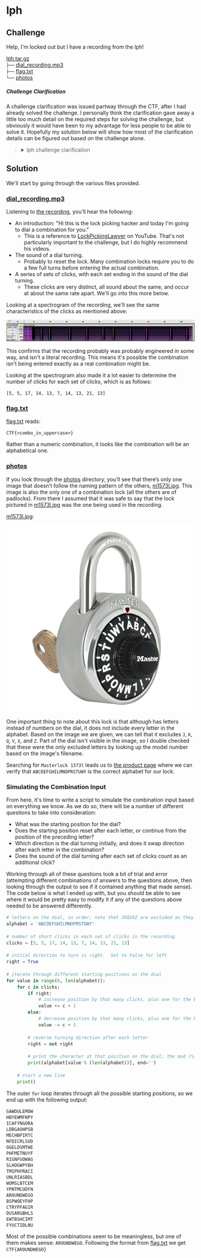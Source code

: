 # lph

## Challenge

Help, I'm locked out but I have a recording from the lph!

[lph.tar.gz](./lph.tar.gz)<br>
`├──` [dial_recording.mp3](./lph_extracted/dial_recording.mp3)<br>
`├──` [flag.txt](./lph_extracted/flag.txt)<br>
`└──` [photos](./lph_extracted/photos/)

##### Challenge Clarification

A challenge clarification was issued partway through the CTF, after I had already solved the challenge.  I personally think the clarification gave away a little too much detail on the required steps for solving the challenge, but obviously it would have been to my advantage for less people to be able to solve it.  Hopefully my solution below will show how most of the clarification details can be figured out based on the challenge alone.

> <details>
  > <summary>lph challenge clarification</summary>
  > For <code>lph</code> the combination dialed is not a "real" combination that would open the lock. English words were spelled out on the dial but the general rules that combination locks follow would have required that the dial was spun around too much in order to support a combination so long. I took shortcuts to make your lives easier. There is a picture of the lock used. You will be able to narrow down the possible combinations to fewer than 100. The correct combination should stand out as the one that is readable English that makes sense.
> </details>

## Solution

We'll start by going through the various files provided.

### [dial_recording.mp3](./lph_extracted/dial_recording.mp3)

Listening to [the recording](./lph_extracted/dial_recording.mp3), you'll hear the following:
- An introduction: "Hi this is the lock picking hacker and today I'm going to dial a combination for you."
	- This is a reference to [LockPickingLawyer](https://www.youtube.com/c/lockpickinglawyer) on YouTube.  That's not particularly important to the challenge, but I do highly recommend his videos.
- The sound of a dial turning.
	- Probably to reset the lock.  Many combination locks require you to do a few full turns before entering the actual combination.
- A series of sets of clicks, with each set ending in the sound of the dial turning.
	- These clicks are very distinct, all sound about the same, and occur at about the same rate apart.  We'll go into this more below.

Looking at a spectrogram of the recording, we'll see the same characteristics of the clicks as mentioned above:

![](./img/spectrogram.png)

This confirms that the recording probably was probably engineered in some way, and isn't a literal recording.  This means it's possible the combination isn't being entered exactly as a real combination might be.

Looking at the spectrogram also made it a lot easier to determine the number of clicks for each set of clicks, which is as follows:

```
[5, 5, 17, 14, 13, 7, 14, 13, 21, 13]
```

### [flag.txt](./lph_extracted/flag.txt)

[flag.txt](./lph_extracted/flag.txt) reads:

```
CTF{<combo_in_uppercase>}
```

Rather than a numeric combination, it looks like the combination will be an alphabetical one.

### [photos](./lph_extracacted/photos/)

If you look through the [photos](./lph_extracted/photos/) directory, you’ll see that there’s only one image that doesn’t follow the naming pattern of the others, [m1573l.jpg](./lph_extracted/photos/m1573l.jpg).  This image is also the only one of a combination lock (all the others are of padlocks).  From there I assumed that it was safe to say that the lock pictured in [m1573l.jpg](./lph_extracted/photos/m1573l.jpg) was the one being used in the recording.

[m1573l.jpg](./lph_extracted/photos/m1573l.jpg):

<img src="./lph_extracted/photos/m1573l.jpg" width="500"><br>

One important thing to note about this lock is that although has letters instead of numbers on the dial,
it does not include every letter in the alphabet.  Based on the image we are given, we can tell that it excludes `J`, `K`, `Q`, `V`, `X`, and  `Z`.  Part of the dial isn't visible in the image, so I double checked that these were the only excluded letters by looking up the model number based on the image's filename.

Searching for `Masterlock 1573l` leads us to [the product page](https://www.masterlock.com/products/product/1573) where we can verify that `ABCDEFGHILMNOPRSTUWY` is the correct alphabet for our lock.

### Simulating the Combination Input

From here, it's time to write a script to simulate the combination input based on everything we know.
 As we do so, there will be a number of different questions to take into consideration:
 - What was the starting position for the dial?
 - Does the starting position reset after each letter, or continue from the position of the preceding letter?
 - Which direction is the dial turning initially, and does it swap direction after each letter in the combination?
- Does the sound of the dial turning after each set of clicks count as an additional click?

Working through all of these questions took a bit of trial and error (attempting different combinations of answers to the questions above, then looking through the output to see if it contained anything that made sense).  The code below is what I ended up with, but you should be able to see where it would be pretty easy to modify it if any of the questions above needed to be answered differently.

```python
# letters on the dial, in order; note that JKQVXZ are excluded as they do not appear on the dial
alphabet = 'ABCDEFGHILMNOPRSTUWY'

# number of short clicks in each set of clicks in the recording
clicks = [5, 5, 17, 14, 13, 7, 14, 13, 21, 13]

# initial direction to turn is right.  Set to False for left
right = True

# iterate through different starting positions on the dial
for value in range(0, len(alphabet)):  
	for c in clicks:
		if right:
			# increase position by that many clicks, plus one for the big click at the end
			value += c + 1
		else:
			# decrease position by that many clicks, plus one for the big click at the end
			value -= c + 1

		# reverse turning direction after each letter
		right = not right

		# print the character at that position on the dial; the mod (%) makes it so the position "wraps around" if value is negative or larger than 20
		print(alphabet[value % (len(alphabet))], end='')

	# start a new line
	print()
```

The outer `for` loop iterates through all the possible starting positions, so we end up with the following output:

```
GAWDULEMOW
HBYEWMFNPY
ICAFYNGORA
LDBGAOHPSB
MECHBPIRTC
NFDICRLSUD
OGELDSMTWE
PHFMETNUYF
RIGNFUOWAG
SLHOGWPYBH
TMIPHYRACI
UNLRIASBDL
WOMSLBTCEM
YPNTMCUDFN
AROUNDWEGO
BSPWOEYFHP
CTRYPFAGIR
DUSARGBHLS
EWTBSHCIMT
FYUCTIDLNU
```

Most of the possible combinations seem to be meaningless, but one of them makes sense: `AROUNDWEGO`.  Following the format from [flag.txt](./lph_extracted/flag.txt) we get `CTF{AROUNDWEGO}`
